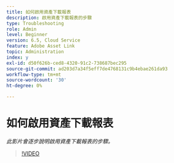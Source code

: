 ```yaml
---
title: 如何啟用資產下載報表
description: 啟用資產下載報表的步驟
type: Troubleshooting
role: Admin
level: Beginner
version: 6.5, Cloud Service
feature: Adobe Asset Link
topic: Administration
index: y
exl-id: d50f626b-ced8-4320-91c2-738687bec295
source-git-commit: ad203d7a34f5eff7de4768131c9b4ebae261da93
workflow-type: tm+mt
source-wordcount: '30'
ht-degree: 0%

---
```


# 如何啟用資產下載報表

*此影片會逐步說明啟用資產下載報表的步驟。*

>[!VIDEO](https://video.tv.adobe.com/v/335463?quality=9&learn=on)
